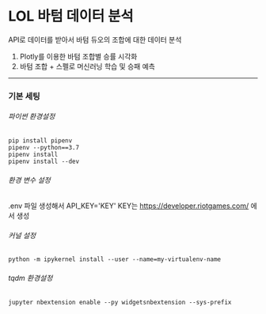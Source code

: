 # LOL 바텀 데이터 분석
API로 데이터를 받아서 바텀 듀오의 조합에 대한 데이터 분석
1. Plotly를 이용한 바텀 조합별 승률 시각화
2. 바텀 조합 + 스펠로 머신러닝 학습 및 승패 예측
-----------------------------------------------

### 기본 세팅
###### 파이썬 환경설정
```
pip install pipenv
pipenv --python==3.7
pipenv install
pipenv install --dev
```

###### 환경 변수 설정
.env 파일 생성해서 API_KEY='KEY'
KEY는 https://developer.riotgames.com/ 에서 생성

###### 커널 설정
```
python -m ipykernel install --user --name=my-virtualenv-name
```

###### tqdm 환경설정
```
jupyter nbextension enable --py widgetsnbextension --sys-prefix
```